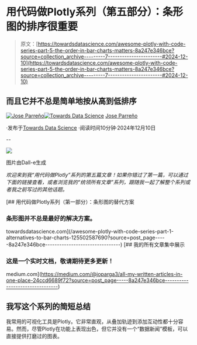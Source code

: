 # 用代码做Plotly系列（第五部分）：条形图的排序很重要

> 原文：[https://towardsdatascience.com/awesome-plotly-with-code-series-part-5-the-order-in-bar-charts-matters-8a247e346bce?source=collection_archive---------7-----------------------#2024-12-10](https://towardsdatascience.com/awesome-plotly-with-code-series-part-5-the-order-in-bar-charts-matters-8a247e346bce?source=collection_archive---------7-----------------------#2024-12-10)

## 而且它并不总是简单地按从高到低排序

[](https://medium.com/@joparga3?source=post_page---byline--8a247e346bce--------------------------------)[![Jose Parreño](../Images/707d5179926d36fba257f5476494e10e.png)](https://medium.com/@joparga3?source=post_page---byline--8a247e346bce--------------------------------)[](https://towardsdatascience.com/?source=post_page---byline--8a247e346bce--------------------------------)[![Towards Data Science](../Images/a6ff2676ffcc0c7aad8aaf1d79379785.png)](https://towardsdatascience.com/?source=post_page---byline--8a247e346bce--------------------------------) [Jose Parreño](https://medium.com/@joparga3?source=post_page---byline--8a247e346bce--------------------------------)

·发布于[Towards Data Science](https://towardsdatascience.com/?source=post_page---byline--8a247e346bce--------------------------------) ·阅读时间10分钟·2024年12月10日

--

![](../Images/2dd7a338bac42646a6fccb57a2b43a5d.png)

图片由Dall-e生成

*欢迎来到我“用代码做Plotly”系列的第五篇文章！如果你错过了第一篇，可以通过下面的链接查看，或者浏览我的“统领所有文章”系列，跟随我一起了解整个系列或者我之前写过的其他话题。*

[](/awesome-plotly-with-code-series-part-1-alternatives-to-bar-charts-125502587690?source=post_page-----8a247e346bce--------------------------------) [## 用代码做Plotly系列（第一部分）：条形图的替代方案

### 条形图并不总是最好的解决方案。

towardsdatascience.com](/awesome-plotly-with-code-series-part-1-alternatives-to-bar-charts-125502587690?source=post_page-----8a247e346bce--------------------------------) [](https://medium.com/@joparga3/all-my-written-articles-in-one-place-24ccd6689f72?source=post_page-----8a247e346bce--------------------------------) [## 我的所有文章集中展示

### 这是一个实时文档，敬请期待更多更新！

medium.com](https://medium.com/@joparga3/all-my-written-articles-in-one-place-24ccd6689f72?source=post_page-----8a247e346bce--------------------------------)

## 我写这个系列的简短总结

我常用的可视化工具是Plotly。它非常直观，从叠加轨迹到添加互动性都十分容易。然而，尽管Plotly在功能上表现出色，但它并没有一个“数据新闻”模板，可以直接提供打磨过的图表。
